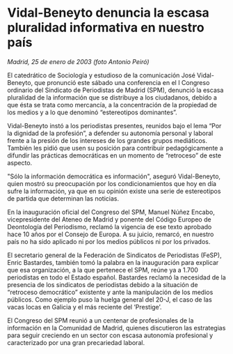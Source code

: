 # Vidal-Beneyto denuncia la escasa pluralidad informativa en nuestro país

*Madrid, 25 de enero de 2003 (foto Antonio Peiró)*

El catedrático de Sociología y estudioso de la comunicación José Vidal-Beneyto, que pronunció este sábado una conferencia en el I Congreso ordinario del Sindicato de Periodistas de Madrid (SPM), denunció la escasa pluralidad de la información que se distribuye a los ciudadanos, debido a que ésta se trata como mercancía, a la concentración de la propiedad de los medios y a lo que denominó “estereotipos dominantes”.

Vidal-Beneyto instó a los periodistas presentes, reunidos bajo el lema “Por la dignidad de la profesión”, a defender su autonomía personal y laboral frente a la presión de los intereses de los grandes grupos mediáticos. También les pidió que usen su posición para contribuir pedagógicamente a difundir las prácticas democráticas en un momento de “retroceso” de este aspecto.

"Sólo la información democrática es información", aseguró Vidal-Beneyto, quien mostró su preocupación por los condicionamientos que hoy en día sufre la información, ya que en su opinión existe una serie de estereotipos de partida que determinan las noticias.

En la inauguración oficial del Congreso del SPM, Manuel Núñez Encabo, vicepresidente del Ateneo de Madrid y ponente del Código Europeo de Deontología del Periodismo, reclamó la vigencia de ese texto aprobado hace 10 años por el Consejo de Europa. A su juicio, remarcó, en nuestro país no ha sido aplicado ni por los medios públicos ni por los privados.

El secretario general de la Federación de Sindicatos de Periodistas (FeSP), Enric Bastardes, también tomó la palabra en la inauguración para explicar que esa organización, a la que pertenece el SPM, reúne ya a 1.700 periodistas en todo el Estado español. Bastardes reclamó la necesidad de la presencia de los sindicatos de periodistas debido a la situación de “retroceso democrático” existente y ante la manipulación de los medios públicos. Como ejemplo puso la huelga general del 20-J, el caso de las vacas locas en Galicia y el más reciente del ‘Prestige’.

El Congreso del SPM reunió a un centenar de profesionales de la información en la Comunidad de Madrid, quienes discutieron las estrategias para seguir creciendo en un sector con escasa autonomía profesional y caracterizado por una gran precariedad laboral.
